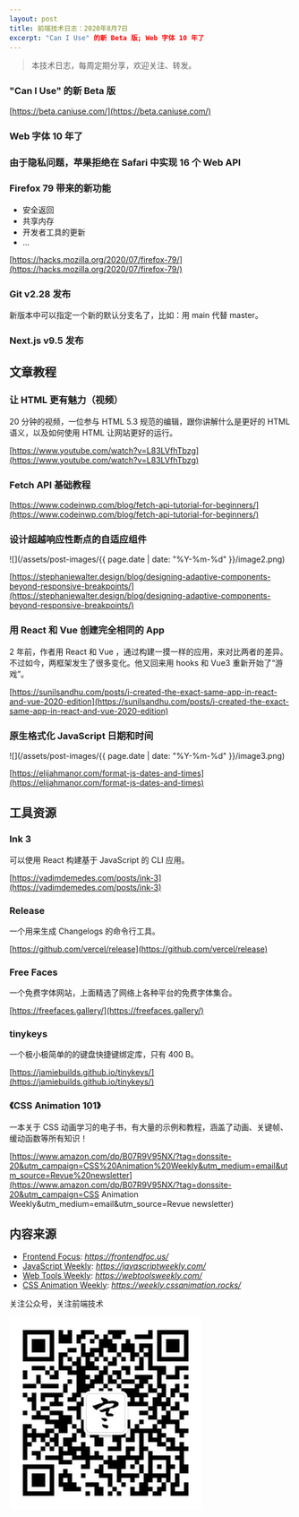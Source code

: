 ```yaml
---
layout: post
title: 前端技术日志：2020年8月7日
excerpt: "Can I Use" 的新 Beta 版; Web 字体 10 年了
---
```


> 本技术日志，每周定期分享，欢迎关注、转发。

### "Can I Use" 的新 Beta 版

[https://beta.caniuse.com/](https://beta.caniuse.com/)

### Web 字体 10 年了

### 由于隐私问题，苹果拒绝在 Safari 中实现 16 个 Web API

### Firefox 79 带来的新功能

* 安全返回
* 共享内存
* 开发者工具的更新
* ...

[https://hacks.mozilla.org/2020/07/firefox-79/](https://hacks.mozilla.org/2020/07/firefox-79/)

### Git v2.28 发布

新版本中可以指定一个新的默认分支名了，比如：用 main 代替 master。

### Next.js v9.5 发布

## 文章教程

### 让 HTML 更有魅力（视频）

20 分钟的视频，一位参与 HTML 5.3 规范的编辑，跟你讲解什么是更好的 HTML 语义，以及如何使用 HTML 让网站更好的运行。

[https://www.youtube.com/watch?v=L83LVfhTbzg](https://www.youtube.com/watch?v=L83LVfhTbzg)

### Fetch API 基础教程

[https://www.codeinwp.com/blog/fetch-api-tutorial-for-beginners/](https://www.codeinwp.com/blog/fetch-api-tutorial-for-beginners/)

### 设计超越响应性断点的自适应组件

![](/assets/post-images/{{ page.date | date: "%Y-%m-%d" }}/image2.png)

[https://stephaniewalter.design/blog/designing-adaptive-components-beyond-responsive-breakpoints/](https://stephaniewalter.design/blog/designing-adaptive-components-beyond-responsive-breakpoints/)

### 用 React 和 Vue 创建完全相同的 App

2 年前，作者用 React 和 Vue ，通过构建一摸一样的应用，来对比两者的差异。不过如今，两框架发生了很多变化。他又回来用 hooks 和 Vue3 重新开始了“游戏”。

[https://sunilsandhu.com/posts/i-created-the-exact-same-app-in-react-and-vue-2020-edition](https://sunilsandhu.com/posts/i-created-the-exact-same-app-in-react-and-vue-2020-edition)

### 原生格式化 JavaScript 日期和时间

![](/assets/post-images/{{ page.date | date: "%Y-%m-%d" }}/image3.png)

[https://elijahmanor.com/format-js-dates-and-times](https://elijahmanor.com/format-js-dates-and-times)

## 工具资源

### Ink 3

可以使用 React 构建基于 JavaScript 的 CLI 应用。

[https://vadimdemedes.com/posts/ink-3](https://vadimdemedes.com/posts/ink-3)

### Release

一个用来生成 Changelogs 的命令行工具。

[https://github.com/vercel/release](https://github.com/vercel/release)

### Free Faces

一个免费字体网站，上面精选了网络上各种平台的免费字体集合。

[https://freefaces.gallery/](https://freefaces.gallery/)

### tinykeys

一个极小极简单的的键盘快捷键绑定库，只有 400 B。

[https://jamiebuilds.github.io/tinykeys/](https://jamiebuilds.github.io/tinykeys/)

### 《CSS Animation 101》

一本关于 CSS 动画学习的电子书，有大量的示例和教程，涵盖了动画、关键帧、缓动函数等所有知识！

[https://www.amazon.com/dp/B07R9V95NX/?tag=donssite-20&utm_campaign=CSS%20Animation%20Weekly&utm_medium=email&utm_source=Revue%20newsletter](https://www.amazon.com/dp/B07R9V95NX/?tag=donssite-20&utm_campaign=CSS Animation Weekly&utm_medium=email&utm_source=Revue newsletter)

## 内容来源

- [Frontend Focus](https://frontendfoc.us/): *https://frontendfoc.us/*
- [JavaScript Weekly](https://javascriptweekly.com/): *https://javascriptweekly.com/*
- [Web Tools Weekly](https://webtoolsweekly.com/): *https://webtoolsweekly.com/*
- [CSS Animation Weekly](https://weekly.cssanimation.rocks/): *https://weekly.cssanimation.rocks/*

关注公众号，关注前端技术

![赵不寒的网络日记](/assets/qrcode-clean.jpg)

